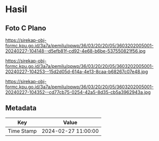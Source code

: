 # Hasil

## Foto C Plano

https://sirekap-obj-formc.kpu.go.id/3a7a/pemilu/ppwp/36/03/20/20/05/3603202005001-20240227-104148--d5efb81f-cd92-4e68-b6be-537550821f56.jpg

https://sirekap-obj-formc.kpu.go.id/3a7a/pemilu/ppwp/36/03/20/20/05/3603202005001-20240227-104253--15d2d05d-614a-4e13-8caa-b68267c07e48.jpg

https://sirekap-obj-formc.kpu.go.id/3a7a/pemilu/ppwp/36/03/20/20/05/3603202005001-20240227-104352--cd77cb75-0254-42a5-8d35-cb5a3962943a.jpg


## Metadata

| Key        | Value               |
| ---------- | ------------------- |
| Time Stamp | 2024-02-27 11:00:00 |



